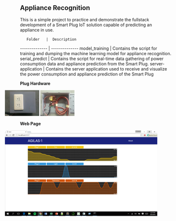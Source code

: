 ## Appliance Recognition
This is a simple project to practice and demonstrate the fullstack development of a Smart Plug IoT solution capable
of predicting an appliance in use.   

       Folder   |  Description 
 -------------- | --------------
 model_training | Contains the script for training and dumping the machine learning model for appliance recognition.
 serial_predict | Contains the script for real-time data gathering of power consumption data and appliance prediction from the Smart Plug.
 server-application | Contains the server application used to receive and visualize the power consumption and appliance prediction of the Smart Plug
 
 **Plug Hardware**
 
 <img src="https://github.com/cadrev/appliance-recognition/blob/master/attachment/plugs.png" width="230" style="position:relative; left:-50px;">
 
  **Web Page**
  
   <img src="https://github.com/cadrev/appliance-recognition/blob/master/attachment/website.png" width="600" style="position:relative; left:-50px;">
  
  

